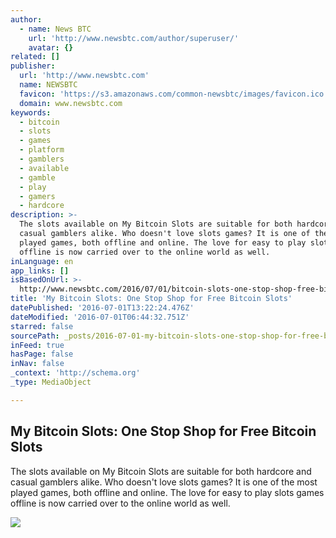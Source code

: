 ```yaml
---
author:
  - name: News BTC
    url: 'http://www.newsbtc.com/author/superuser/'
    avatar: {}
related: []
publisher:
  url: 'http://www.newsbtc.com'
  name: NEWSBTC
  favicon: 'https://s3.amazonaws.com/common-newsbtc/images/favicon.ico'
  domain: www.newsbtc.com
keywords:
  - bitcoin
  - slots
  - games
  - platform
  - gamblers
  - available
  - gamble
  - play
  - gamers
  - hardcore
description: >-
  The slots available on My Bitcoin Slots are suitable for both hardcore and
  casual gamblers alike. Who doesn't love slots games? It is one of the most
  played games, both offline and online. The love for easy to play slots games
  offline is now carried over to the online world as well.
inLanguage: en
app_links: []
isBasedOnUrl: >-
  http://www.newsbtc.com/2016/07/01/bitcoin-slots-one-stop-shop-free-bitcoin-slots/
title: 'My Bitcoin Slots: One Stop Shop for Free Bitcoin Slots'
datePublished: '2016-07-01T13:22:24.476Z'
dateModified: '2016-07-01T06:44:32.751Z'
starred: false
sourcePath: _posts/2016-07-01-my-bitcoin-slots-one-stop-shop-for-free-bitcoin-slots.md
inFeed: true
hasPage: false
inNav: false
_context: 'http://schema.org'
_type: MediaObject

---
```

<article style=""><h1>My Bitcoin Slots: One Stop Shop for Free Bitcoin Slots</h1><p>The slots available on My Bitcoin Slots are suitable for both hardcore and casual gamblers alike. Who doesn't love slots games? It is one of the most played games, both offline and online. The love for easy to play slots games offline is now carried over to the online world as well.</p><img src="http://s3.amazonaws.com/main-newsbtc-images/2016/07/01071112/8564411905_7f4e5d99a7_z.jpg" /></article>